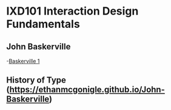 IXD101 Interaction Design Fundamentals
======================================

John Baskerville
----------------

-[Baskerville 1]( https://ethanmcgonigle.github.io/John-Baskerville/baskerville1withlist.html)



History of Type (https://ethanmcgonigle.github.io/John-Baskerville)
---------------